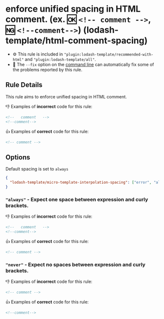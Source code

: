 # enforce unified spacing in HTML comment. (ex. :ok: `<!-- comment -->`, :ng: `<!--comment-->`) (lodash-template/html-comment-spacing)

- :gear: This rule is included in `"plugin:lodash-template/recommended-with-html"` and `"plugin:lodash-template/all"`.
- :wrench: The `--fix` option on the [command line](http://eslint.org/docs/user-guide/command-line-interface#fix) can automatically fix some of the problems reported by this rule.

## Rule Details

This rule aims to enforce unified spacing in HTML comment.

:-1: Examples of **incorrect** code for this rule:

```html
<!--   comment   -->
<!--comment-->
```

:+1: Examples of **correct** code for this rule:

```html
<!-- comment -->
```

## Options

Default spacing is set to `always`


```json
{
  "lodash-template/micro-template-interpolation-spacing": ["error", "always"|"never"]
}
```

### `"always"` - Expect one space between expression and curly brackets.

:-1: Examples of **incorrect** code for this rule:

```html
<!--   comment   -->
<!--comment-->
```

:+1: Examples of **correct** code for this rule:

```html
<!-- comment -->
```

### `"never"` - Expect no spaces between expression and curly brackets.

:-1: Examples of **incorrect** code for this rule:

```html
<!-- comment -->
```

:+1: Examples of **correct** code for this rule:

```html
<!--comment-->
```

